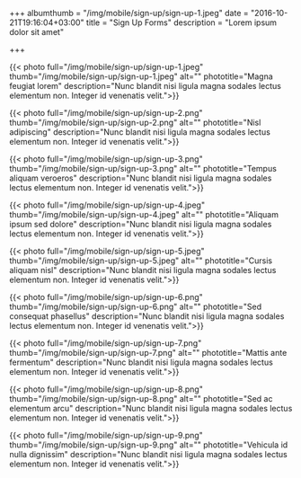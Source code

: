 +++
albumthumb = "/img/mobile/sign-up/sign-up-1.jpeg"
date = "2016-10-21T19:16:04+03:00"
title = "Sign Up Forms"
description = "Lorem ipsum dolor sit amet"

+++

{{< photo full="/img/mobile/sign-up/sign-up-1.jpeg" thumb="/img/mobile/sign-up/sign-up-1.jpeg" alt="" phototitle="Magna feugiat lorem" description="Nunc blandit nisi ligula magna sodales lectus elementum non. Integer id venenatis velit.">}}

{{< photo full="/img/mobile/sign-up/sign-up-2.png" thumb="/img/mobile/sign-up/sign-up-2.png" alt="" phototitle="Nisl adipiscing" description="Nunc blandit nisi ligula magna sodales lectus elementum non. Integer id venenatis velit.">}}

{{< photo full="/img/mobile/sign-up/sign-up-3.png" thumb="/img/mobile/sign-up/sign-up-3.png" alt="" phototitle="Tempus aliquam veroeros" description="Nunc blandit nisi ligula magna sodales lectus elementum non. Integer id venenatis velit.">}}

{{< photo full="/img/mobile/sign-up/sign-up-4.jpeg" thumb="/img/mobile/sign-up/sign-up-4.jpeg" alt="" phototitle="Aliquam ipsum sed dolore" description="Nunc blandit nisi ligula magna sodales lectus elementum non. Integer id venenatis velit.">}}

{{< photo full="/img/mobile/sign-up/sign-up-5.jpeg" thumb="/img/mobile/sign-up/sign-up-5.jpeg" alt="" phototitle="Cursis aliquam nisl" description="Nunc blandit nisi ligula magna sodales lectus elementum non. Integer id venenatis velit.">}}

{{< photo full="/img/mobile/sign-up/sign-up-6.png" thumb="/img/mobile/sign-up/sign-up-6.png" alt="" phototitle="Sed consequat phasellus" description="Nunc blandit nisi ligula magna sodales lectus elementum non. Integer id venenatis velit.">}}

{{< photo full="/img/mobile/sign-up/sign-up-7.png" thumb="/img/mobile/sign-up/sign-up-7.png" alt="" phototitle="Mattis ante fermentum" description="Nunc blandit nisi ligula magna sodales lectus elementum non. Integer id venenatis velit.">}}

{{< photo full="/img/mobile/sign-up/sign-up-8.png" thumb="/img/mobile/sign-up/sign-up-8.png" alt="" phototitle="Sed ac elementum arcu" description="Nunc blandit nisi ligula magna sodales lectus elementum non. Integer id venenatis velit.">}}

{{< photo full="/img/mobile/sign-up/sign-up-9.png" thumb="/img/mobile/sign-up/sign-up-9.png" alt="" phototitle="Vehicula id nulla dignissim" description="Nunc blandit nisi ligula magna sodales lectus elementum non. Integer id venenatis velit.">}}